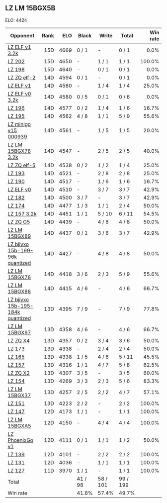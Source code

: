 ## LZ LM 15BGX5B ##

ELO: 4424

Opponent | Rank | ELO | Black | Write | Total | Win rate
---------|-----:|----:|-------|-------|-------|-------:
[LZ ELF v1 3.2k](LZ%20ELF%20v1%203.2k.md) | 15D | 4669 | 0 / 1 | - | 0 / 1 | 0.0%
[LZ 202](LZ%20202.md) | 15D | 4650 | - | 1 / 1 | 1 / 1 | 100.0%
[LZ 198](LZ%20198.md) | 15D | 4640 | - | 0 / 1 | 0 / 1 | 0.0%
[LZ ZQ elf-2](LZ%20ZQ%20elf-2.md) | 14D | 4594 | 0 / 1 | - | 0 / 1 | 0.0%
[LZ ELF v1](LZ%20ELF%20v1.md) | 14D | 4580 | - | 1 / 4 | 1 / 4 | 25.0%
[LZ ELF v0 3.2k](LZ%20ELF%20v0%203.2k.md) | 14D | 4580 | 0 / 5 | 0 / 1 | 0 / 6 | 0.0%
[LZ 196](LZ%20196.md) | 14D | 4577 | 0 / 2 | 1 / 4 | 1 / 6 | 16.7%
[LZ 195](LZ%20195.md) | 14D | 4562 | 4 / 8 | 1 / 1 | 5 / 9 | 55.6%
[LZ minigo v15 000939](LZ%20minigo%20v15%20000939.md) | 14D | 4561 | - | 1 / 5 | 1 / 5 | 20.0%
[LZ LM 15BGX78 3.2k](LZ%20LM%2015BGX78%203.2k.md) | 14D | 4547 | - | 2 / 5 | 2 / 5 | 40.0%
[LZ ZQ elf-5](LZ%20ZQ%20elf-5.md) | 14D | 4538 | 0 / 2 | 1 / 2 | 1 / 4 | 25.0%
[LZ 193](LZ%20193.md) | 14D | 4521 | - | 2 / 8 | 2 / 8 | 25.0%
[LZ 190](LZ%20190.md) | 14D | 4517 | - | 1 / 6 | 1 / 6 | 16.7%
[LZ ELF v0](LZ%20ELF%20v0.md) | 14D | 4510 | - | 3 / 7 | 3 / 7 | 42.9%
[LZ 182](LZ%20182.md) | 14D | 4500 | 3 / 7 | - | 3 / 7 | 42.9%
[LZ 174](LZ%20174.md) | 14D | 4477 | 1 / 3 | 1 / 1 | 2 / 4 | 50.0%
[LZ 157 3.2k](LZ%20157%203.2k.md) | 14D | 4451 | 1 / 1 | 5 / 10 | 6 / 11 | 54.5%
[LZ ZQ G5](LZ%20ZQ%20G5.md) | 14D | 4439 | - | 4 / 8 | 4 / 8 | 50.0%
[LZ LM 15BGX89](LZ%20LM%2015BGX89.md) | 14D | 4437 | 0 / 1 | 3 / 6 | 3 / 7 | 42.9%
[LZ bjiyxo 15b-199-96k quantized](LZ%20bjiyxo%2015b-199-96k%20quantized.md) | 14D | 4427 | - | 4 / 8 | 4 / 8 | 50.0%
[LZ LM 15BGX78](LZ%20LM%2015BGX78.md) | 14D | 4418 | 3 / 6 | 2 / 3 | 5 / 9 | 55.6%
[LZ LM 15BGX88](LZ%20LM%2015BGX88.md) | 14D | 4415 | 4 / 6 | - | 4 / 6 | 66.7%
[LZ bjiyxo 15b-195-184k quantized](LZ%20bjiyxo%2015b-195-184k%20quantized.md) | 13D | 4395 | 7 / 9 | - | 7 / 9 | 77.8%
[LZ LM 15BGX97](LZ%20LM%2015BGX97.md) | 13D | 4358 | 4 / 6 | - | 4 / 6 | 66.7%
[LZ ZQ X4](LZ%20ZQ%20X4.md) | 13D | 4357 | 0 / 2 | 3 / 4 | 3 / 6 | 50.0%
[LZ 173](LZ%20173.md) | 13D | 4338 | - | 2 / 4 | 2 / 4 | 50.0%
[LZ 165](LZ%20165.md) | 13D | 4338 | 1 / 5 | 4 / 6 | 5 / 11 | 45.5%
[LZ 157](LZ%20157.md) | 13D | 4316 | 1 / 1 | 4 / 7 | 5 / 8 | 62.5%
[LZ ZQ X2](LZ%20ZQ%20X2.md) | 13D | 4307 | 3 / 5 | - | 3 / 5 | 60.0%
[LZ 154](LZ%20154.md) | 13D | 4269 | 3 / 3 | 2 / 3 | 5 / 6 | 83.3%
[LZ LM 15BGX37](LZ%20LM%2015BGX37.md) | 13D | 4257 | 2 / 5 | 2 / 2 | 4 / 7 | 57.1%
[LZ 151](LZ%20151.md) | 13D | 4223 | 2 / 2 | - | 2 / 2 | 100.0%
[LZ 147](LZ%20147.md) | 12D | 4173 | 1 / 1 | - | 1 / 1 | 100.0%
[LZ LM 15BGXA5](LZ%20LM%2015BGXA5.md) | 12D | 4150 | - | 4 / 4 | 4 / 4 | 100.0%
[LZ PhoenixGo v1](LZ%20PhoenixGo%20v1.md) | 12D | 4111 | 0 / 1 | 1 / 1 | 1 / 2 | 50.0%
[LZ 139](LZ%20139.md) | 12D | 4101 | - | 2 / 2 | 2 / 2 | 100.0%
[LZ 131](LZ%20131.md) | 12D | 4036 | - | 1 / 1 | 1 / 1 | 100.0%
[LZ 127](LZ%20127.md) | 11D | 3970 | 1 / 1 | - | 1 / 1 | 100.0%
Total | | | 41 / 98 | 58 / 101 | 99 / 199 | 
Win rate| | | 41.8% | 57.4% | 49.7% | 
